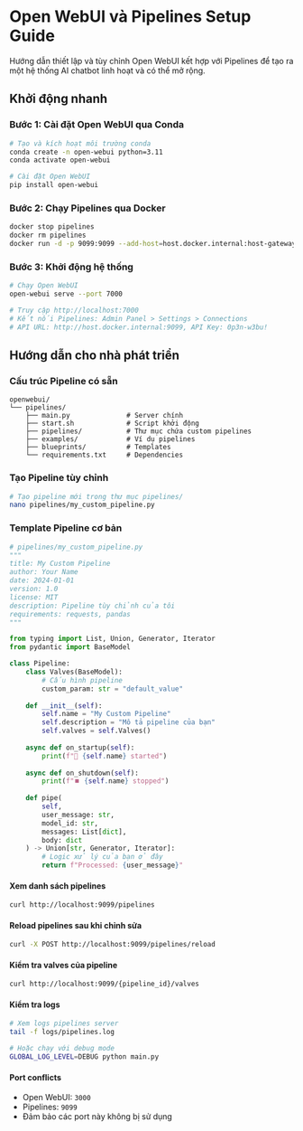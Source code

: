 # Open WebUI và Pipelines Setup Guide

Hướng dẫn thiết lập và tùy chỉnh Open WebUI kết hợp với Pipelines để tạo ra một hệ thống AI chatbot linh hoạt và có thể mở rộng.

## Khởi động nhanh

### Bước 1: Cài đặt Open WebUI qua Conda
```bash
# Tạo và kích hoạt môi trường conda
conda create -n open-webui python=3.11
conda activate open-webui

# Cài đặt Open WebUI
pip install open-webui
```

### Bước 2: Chạy Pipelines qua Docker

```bash
docker stop pipelines
docker rm pipelines
docker run -d -p 9099:9099 --add-host=host.docker.internal:host-gateway -v "${PWD}/pipelines:/app/pipelines" --name pipelines --restart always ghcr.io/open-webui/pipelines:main
```

### Bước 3: Khởi động hệ thống
```bash
# Chạy Open WebUI
open-webui serve --port 7000

# Truy cập http://localhost:7000
# Kết nối Pipelines: Admin Panel > Settings > Connections
# API URL: http://host.docker.internal:9099, API Key: 0p3n-w3bu!
```

## Hướng dẫn cho nhà phát triển

### Cấu trúc Pipeline có sẵn
```
openwebui/
└── pipelines/
    ├── main.py              # Server chính
    ├── start.sh             # Script khởi động
    ├── pipelines/           # Thư mục chứa custom pipelines
    ├── examples/            # Ví dụ pipelines
    ├── blueprints/          # Templates
    └── requirements.txt     # Dependencies
```

### Tạo Pipeline tùy chỉnh
```bash
# Tạo pipeline mới trong thư mục pipelines/
nano pipelines/my_custom_pipeline.py
```

### Template Pipeline cơ bản
```python
# pipelines/my_custom_pipeline.py
"""
title: My Custom Pipeline
author: Your Name
date: 2024-01-01
version: 1.0
license: MIT
description: Pipeline tùy chỉnh của tôi
requirements: requests, pandas
"""

from typing import List, Union, Generator, Iterator
from pydantic import BaseModel

class Pipeline:
    class Valves(BaseModel):
        # Cấu hình pipeline
        custom_param: str = "default_value"
    
    def __init__(self):
        self.name = "My Custom Pipeline"
        self.description = "Mô tả pipeline của bạn"
        self.valves = self.Valves()
    
    async def on_startup(self):
        print(f"🚀 {self.name} started")
    
    async def on_shutdown(self):
        print(f"⏹️ {self.name} stopped")
    
    def pipe(
        self, 
        user_message: str, 
        model_id: str, 
        messages: List[dict], 
        body: dict
    ) -> Union[str, Generator, Iterator]:
        # Logic xử lý của bạn ở đây
        return f"Processed: {user_message}"
```

#### Xem danh sách pipelines
```bash
curl http://localhost:9099/pipelines
```

#### Reload pipelines sau khi chỉnh sửa
```bash
curl -X POST http://localhost:9099/pipelines/reload
```

#### Kiểm tra valves của pipeline
```bash
curl http://localhost:9099/{pipeline_id}/valves
```

#### Kiểm tra logs
```bash
# Xem logs pipelines server
tail -f logs/pipelines.log

# Hoặc chạy với debug mode
GLOBAL_LOG_LEVEL=DEBUG python main.py
```

#### Port conflicts
- Open WebUI: `3000`
- Pipelines: `9099`
- Đảm bảo các port này không bị sử dụng




